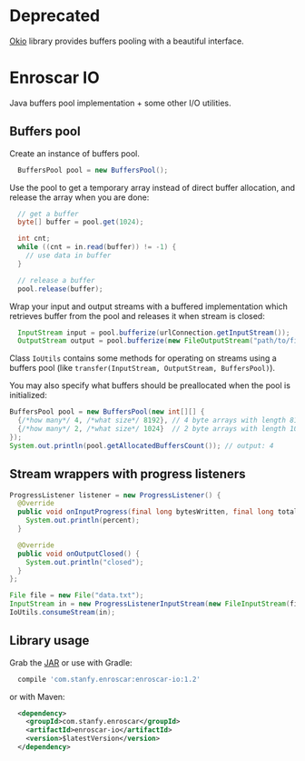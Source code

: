 Deprecated
==========
[Okio](https://github.com/square/okio) library provides buffers pooling with a beautiful interface.

Enroscar IO
===========
Java buffers pool implementation + some other I/O utilities.

Buffers pool
------------

Create an instance of buffers pool.
  ```java
    BuffersPool pool = new BuffersPool();
  ```

Use the pool to get a temporary array instead of direct buffer allocation, and release the array when you are done:
  ```java
    // get a buffer
    byte[] buffer = pool.get(1024);

    int cnt;
    while ((cnt = in.read(buffer)) != -1) {
      // use data in buffer
    }

    // release a buffer
    pool.release(buffer);
  ```

Wrap your input and output streams with a buffered implementation which retrieves buffer from the pool and releases it
when stream is closed:
  ```java
    InputStream input = pool.bufferize(urlConnection.getInputStream());
    OutputStream output = pool.bufferize(new FileOutputStream("path/to/file"));
  ```

Class `IoUtils` contains some methods for operating on streams using a buffers pool
(like `transfer(InputStream, OutputStream, BuffersPool)`).

You may also specify what buffers should be preallocated when the pool is initialized:
```java
BuffersPool pool = new BuffersPool(new int[][] {
  {/*how many*/ 4, /*what size*/ 8192}, // 4 byte arrays with length 8192
  {/*how many*/ 2, /*what size*/ 1024}  // 2 byte arrays with length 1024
});
System.out.println(pool.getAllocatedBuffersCount()); // output: 4
```


Stream wrappers with progress listeners
---------------------------------------

```java
ProgressListener listener = new ProgressListener() {
  @Override
  public void onInputProgress(final long bytesWritten, final long totalCount, final float percent) {
    System.out.println(percent);
  }

  @Override
  public void onOutputClosed() {
    System.out.println("closed");
  }
};

File file = new File("data.txt");
InputStream in = new ProgressListenerInputStream(new FileInputStream(file), listener, file.length());
IoUtils.consumeStream(in);
```

Library usage
-------------

Grab the [JAR](http://repository.sonatype.org/service/local/artifact/maven/redirect?r=central-proxy&g=com.stanfy.enroscar&a=enroscar-io&v=LATEST&e=jar)
or use with Gradle:
```groovy
  compile 'com.stanfy.enroscar:enroscar-io:1.2'
```
or with Maven:
```xml
  <dependency>
    <groupId>com.stanfy.enroscar</groupId>
    <artifactId>enroscar-io</artifactId>
    <version>$latestVersion</version>
  </dependency>
```
